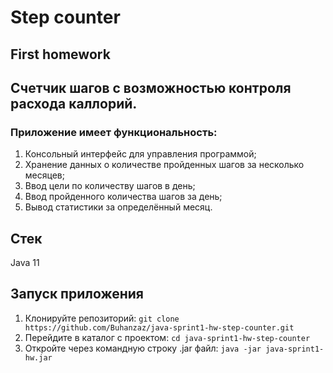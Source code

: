 # Step counter

## First homework

## Счетчик шагов с возможностью контроля расхода каллорий.

### Приложение имеет функциональность:
1. Консольный интерфейс для управления программой;
2. Хранение данных о количестве пройденных шагов за несколько месяцев;
3. Ввод цели по количеству шагов в день;
4. Ввод пройденного количества шагов за день;
5. Вывод статистики за определённый месяц.

## Стек
Java 11

## Запуск приложения
1. Клонируйте репозиторий: `git clone https://github.com/Buhanzaz/java-sprint1-hw-step-counter.git` 
2. Перейдите в каталог с проектом: `cd java-sprint1-hw-step-counter`
3. Откройте через командную строку .jar файл: `java -jar java-sprint1-hw.jar` 
